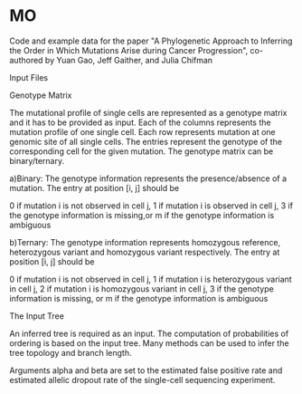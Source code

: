 # MO
Code and example data for the paper "A Phylogenetic Approach to Inferring the Order in Which Mutations Arise during Cancer Progression", co-authored by Yuan Gao, Jeff Gaither, and Julia Chifman

Input Files

Genotype Matrix

The mutational profile of single cells are represented as a genotype matrix and it has to be provided as input. Each of the columns represents the mutation profile of one single cell. Each row represents mutation at one genomic site of all single cells. The entries represent the genotype of the corresponding cell for the given mutation. The genotype matrix can be binary/ternary.

a)Binary: The genotype information represents the presence/absence of a mutation. The entry at position [i, j] should be

0 if mutation i is not observed in cell j,
1 if mutation i is observed in cell j, 
3 if the genotype information is missing,or
m if the genotype information is ambiguous

b)Ternary: The genotype information represents homozygous reference, heterozygous variant and homozygous variant respectively. The entry at position [i, j] should be

0 if mutation i is not observed in cell j,
1 if mutation i is heterozygous variant in cell j,
2 if mutation i is homozygous variant in cell j, 
3 if the genotype information is missing, or
m if the genotype information is ambiguous


The Input Tree 

An inferred tree is required as an input. The computation of probabilities of ordering is based on the input tree. Many methods can be used to infer the tree topology and branch length.

Arguments
alpha and beta are set to the estimated false positive rate and estimated allelic dropout rate of the single-cell sequencing experiment. 
